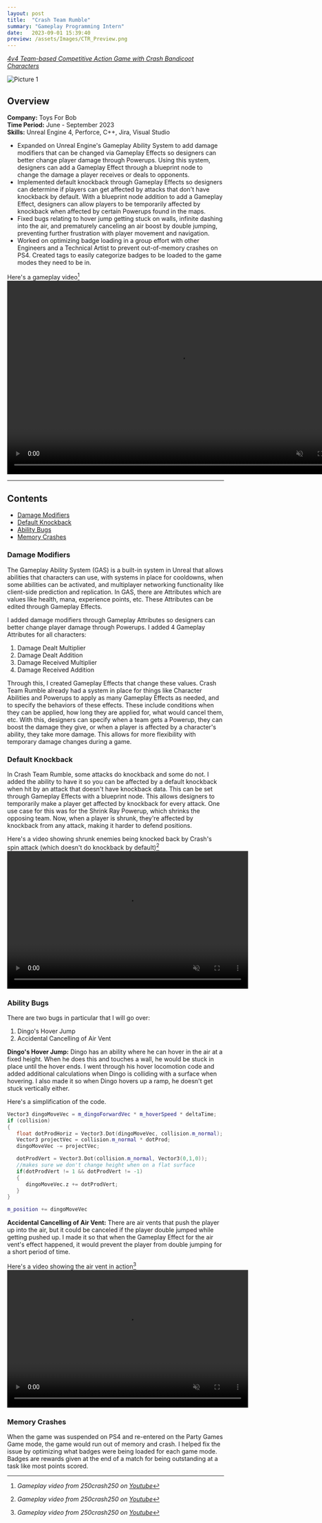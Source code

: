 ```yaml
---
layout: post
title:  "Crash Team Rumble"
summary: "Gameplay Programming Intern"
date:   2023-09-01 15:39:40
preview: /assets/Images/CTR_Preview.png
---
```

[_4v4 Team-based Competitive Action Game with Crash Bandicoot Characters_](https://www.crashbandicoot.com/crashteamrumble)

![Picture 1](/assets/Images/CTR_Full.png)

## Overview
**Company:** Toys For Bob<br>
**Time Period:** June - September 2023<br>
**Skills:** Unreal Engine 4, Perforce, C++, Jira, Visual Studio<br>

  - Expanded on Unreal Engine's Gameplay Ability System to add damage modifiers that can be changed via Gameplay Effects so designers can better change player damage through Powerups. Using this system, designers can add a Gameplay Effect through a blueprint node to change the damage a player receives or deals to opponents.
  - Implemented default knockback through Gameplay Effects so designers can determine if players can get affected by attacks that don't have knockback by default. With a blueprint node addition to add a Gameplay Effect, designers can allow players to be temporarily affected by knockback when affected by certain Powerups found in the maps.
  - Fixed bugs relating to hover jump getting stuck on walls, infinite dashing into the air, and prematurely canceling an air boost by double jumping, preventing further frustration with player movement and navigation.
  - Worked on optimizing badge loading in a group effort with other Engineers and a Technical Artist to prevent out-of-memory crashes on PS4. Created tags to easily categorize badges to be loaded to the game modes they need to be in.

Here's a gameplay video[^1]
<video width="800" height="450" autoplay loop controls muted>
   <source type="video/mp4" src="/assets/Videos/CTR_Clip1.mp4">
</video>

---
    
## Contents
- [Damage Modifiers](#damage-modifiers)
- [Default Knockback](#default-knockback)
- [Ability Bugs](#ability-bugs)
- [Memory Crashes](#memory-crashes)

### Damage Modifiers
The Gameplay Ability System (GAS) is a built-in system in Unreal that allows abilities that characters can use, with systems in place for cooldowns, when some abilities can be activated, and multiplayer networking functionality like client-side prediction and replication. In GAS, there are Attributes which are values like health, mana, experience points, etc. These Attributes can be edited through Gameplay Effects.

I added damage modifiers through Gameplay Attributes so designers can better change player damage through Powerups. I added 4 Gameplay Attributes for all characters:
1. Damage Dealt Multiplier
2. Damage Dealt Addition
3. Damage Received Multiplier
4. Damage Received Addition

Through this, I created Gameplay Effects that change these values. Crash Team Rumble already had a system in place for things like Character Abilities and Powerups to apply as many Gameplay Effects as needed, and to specify the behaviors of these effects. These include conditions when they can be applied, how long they are applied for, what would cancel them, etc. With this, designers can specify when a team gets a Powerup, they can boost the damage they give, or when a player is affected by a character's ability, they take more damage. This allows for more flexibility with temporary damage changes during a game.

### Default Knockback
In Crash Team Rumble, some attacks do knockback and some do not. I added the ability to have it so you can be affected by a default knockback when hit by an attack that doesn't have knockback data. This can be set through Gameplay Effects with a blueprint node. This allows designers to temporarily make a player get affected by knockback for every attack. One use case for this was for the Shrink Ray Powerup, which shrinks the opposing team. Now, when a player is shrunk, they're affected by knockback from any attack, making it harder to defend positions.

Here's a video showing shrunk enemies being knocked back by Crash's spin attack (which doesn't do knockback by default)[^2]
<video width="560" height="320" autoplay loop controls muted>
   <source type="video/mp4" src="/assets/Videos/CTR_shrinkray.mp4">
</video>

### Ability Bugs
There are two bugs in particular that I will go over:
1. Dingo's Hover Jump
2. Accidental Cancelling of Air Vent

**Dingo's Hover Jump:** Dingo has an ability where he can hover in the air at a fixed height. When he does this and touches a wall, he would be stuck in place until the hover ends. I went through his hover locomotion code and added additional calculations when Dingo is colliding with a surface when hovering. I also made it so when Dingo hovers up a ramp, he doesn't get stuck vertically either.

Here's a simplification of the code.
```cpp
Vector3 dingoMoveVec = m_dingoForwardVec * m_hoverSpeed * deltaTime;
if (collision)
{
   float dotProdHoriz = Vector3.Dot(dingoMoveVec, collision.m_normal);
   Vector3 projectVec = collision.m_normal * dotProd;
   dingoMoveVec -= projectVec;

   dotProdVert = Vector3.Dot(collision.m_normal, Vector3(0,1,0));
   //makes sure we don't change height when on a flat surface
   if(dotProdVert != 1 && dotProdVert != -1)
   {
      dingoMoveVec.z += dotProdVert;
   }
}

m_position += dingoMoveVec
```

**Accidental Cancelling of Air Vent:** There are air vents that push the player up into the air, but it could be canceled if the player double jumped while getting pushed up. I made it so that when the Gameplay Effect for the air vent's effect happened, it would prevent the player from double jumping for a short period of time.

Here's a video showing the air vent in action[^3]
<video width="560" height="320" autoplay loop controls muted>
   <source type="video/mp4" src="/assets/Videos/CTR_AirVent.mp4">
</video>

### Memory Crashes
When the game was suspended on PS4 and re-entered on the Party Games Game mode, the game would run out of memory and crash. I helped fix the issue by optimizing what badges were being loaded for each game mode. Badges are rewards given at the end of a match for being outstanding at a task like most points scored.

[^1]:_Gameplay video from 250crash250 on_ [_Youtube_](https://www.youtube.com/watch?v=WCZKySkX7Xo)
[^2]:_Gameplay video from 250crash250 on_ [_Youtube_](https://www.youtube.com/watch?v=8lZRjiBDriU)
[^3]:_Gameplay video from 250crash250 on_ [_Youtube_](https://www.youtube.com/watch?v=55T-njjr1Qw)
